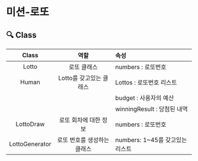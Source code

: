 # 미션-로또

## 🔍 Class

|     Class      |       역할        | 속성                      |
|:--------------:|:---------------:|:------------------------|
|     Lotto      |     로또 클래스      | numbers : 로또번호          |
|     Human      | Lotto를 갖고있는 클래스 | Lottos : 로또번호 리스트       |
|                |                 | budget : 사용자의 예산        |
|                |                 | winningResult : 당첨된 내역  |
|   LottoDraw    |  로또 회차에 대한 정보   | numbers : 로또번호          |
| LottoGenerator | 로또 번호를 생성하는 클래스 | numbers: 1~45를 갖고있는 리스트 |